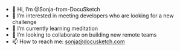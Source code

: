 - 👋 Hi, I’m @Sonja-from-DocuSketch
- 👀 I’m interested in meeting developers who are looking for a new challenge
- 🌱 I’m currently learning meditation 
- 💞️ I’m looking to collaborate on building new remote teams
- 📫 How to reach me: sonja@docusketch.com

<!---
Sonja-from-DocuSketch/Sonja-from-DocuSketch is a ✨ special ✨ repository because its `README.md` (this file) appears on your GitHub profile.
You can click the Preview link to take a look at your changes.
--->

